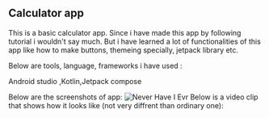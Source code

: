 
## Calculator app

This is a basic calculator app. Since i have made this app by following tutorial i wouldn't say much. But i have learned a lot of functionalities of this app like how to make buttons, themeing specially, jetpack library etc.

Below are tools, language, frameworks i have used :

Android studio
,Kotlin,Jetpack compose

Below are the screenshots of app:
![Never Have I Evr](https://github.com/Nayanpatel48/fancyCalculatorApp/assets/149961476/64a02468-e78f-48bb-a177-99ab446149d9)
Below is a video clip that shows how it looks like (not very diffrent than ordinary one):

